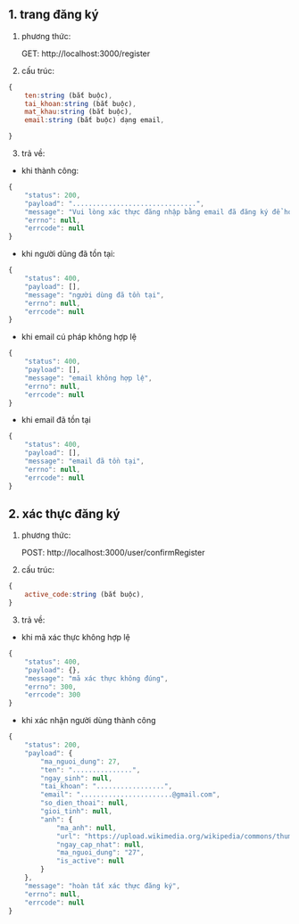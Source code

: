 ## 1. trang đăng ký

1. phương thức:

   GET: http://localhost:3000/register

2. cấu trúc:

```javascript
{
    ten:string (bắt buộc),
    tai_khoan:string (bắt buộc),
    mat_khau:string (bắt buộc),
    email:string (bắt buộc) dạng email,

}
```

3. trả về:

- khi thành công:

```javascript
{
    "status": 200,
    "payload": "...............................",
    "message": "Vui lòng xác thực đăng nhập bằng email đã đăng ký để hoàn tất",
    "errno": null,
    "errcode": null
}
```

- khi người dũng đã tồn tại:

```javascript
{
    "status": 400,
    "payload": [],
    "message": "người dùng đã tồn tại",
    "errno": null,
    "errcode": null
}
```

- khi email cú pháp không hợp lệ

```javascript
{
    "status": 400,
    "payload": [],
    "message": "email không hợp lệ",
    "errno": null,
    "errcode": null
}
```

- khi email đã tồn tại

```javascript
{
    "status": 400,
    "payload": [],
    "message": "email đã tồn tại",
    "errno": null,
    "errcode": null
}
```

## 2. xác thực đăng ký

1. phương thức:

   POST: http://localhost:3000/user/confirmRegister

2. cấu trúc:

```javascript
{
    active_code:string (bắt buộc),
}
```

3. trả về:

- khi mã xác thực không hợp lệ

```javascript
{
    "status": 400,
    "payload": {},
    "message": "mã xác thực không đúng",
    "errno": 300,
    "errcode": 300
}
```

- khi xác nhận người dùng thành công

```javascript
{
    "status": 200,
    "payload": {
        "ma_nguoi_dung": 27,
        "ten": "...............",
        "ngay_sinh": null,
        "tai_khoan": ".................",
        "email": ".......................@gmail.com",
        "so_dien_thoai": null,
        "gioi_tinh": null,
        "anh": {
            "ma_anh": null,
            "url": "https://upload.wikimedia.org/wikipedia/commons/thumb/5/59/User-avatar.svg/2048px-User-avatar.svg.png",
            "ngay_cap_nhat": null,
            "ma_nguoi_dung": "27",
            "is_active": null
        }
    },
    "message": "hoàn tất xác thực đăng ký",
    "errno": null,
    "errcode": null
}
```
